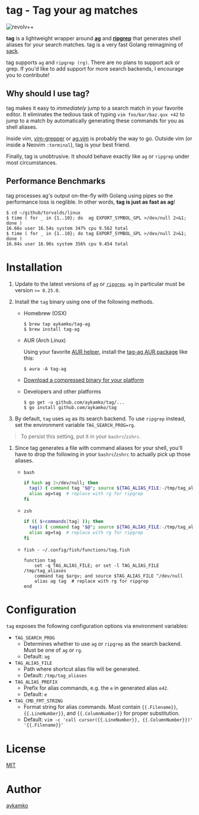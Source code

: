 tag - Tag your ag matches
====
![revolv++](tag.gif)

**tag** is a lightweight wrapper around **[ag](https://github.com/ggreer/the_silver_searcher)** and **[ripgrep](https://github.com/BurntSushi/ripgrep)** that generates shell aliases for your search matches. tag is a very fast Golang reimagining of [sack](https://github.com/sampson-chen/sack).

tag supports `ag` and `ripgrep (rg)`. There are no plans to support ack or grep. If you'd like to add support for more search backends, I encourage you to contribute!

## Why should I use tag?

tag makes it easy to _immediately_ jump to a search match in your favorite editor. It eliminates the tedious task of typing `vim foo/bar/baz.qux +42` to jump to a match by automatically generating these commands for you as shell aliases.

Inside vim, [vim-grepper](https://github.com/mhinz/vim-grepper) or [ag.vim](https://github.com/rking/ag.vim) is probably the way to go. Outside vim (or inside a Neovim `:terminal`), tag is your best friend.

Finally, tag is unobtrusive. It should behave exactly like `ag` or `ripgrep` under most circumstances.

## Performance Benchmarks

tag processes ag's output on-the-fly with Golang using pipes so the performance loss is neglible. In other words, **tag is just as fast as ag**!

```
$ cd ~/github/torvalds/linux
$ time ( for _ in {1..10}; do  ag EXPORT_SYMBOL_GPL >/dev/null 2>&1; done )
16.66s user 16.54s system 347% cpu 9.562 total
$ time ( for _ in {1..10}; do tag EXPORT_SYMBOL_GPL >/dev/null 2>&1; done )
16.84s user 16.90s system 356% cpu 9.454 total
```

# Installation

1. Update to the latest versions of [`ag`](https://github.com/ggreer/the_silver_searcher) or [`ripgrep`](https://github.com/BurntSushi/ripgrep). `ag` in particular must be version `>= 0.25.0`.

1. Install the `tag` binary using one of the following methods.
    - Homebrew (OSX)
      ```
      $ brew tap aykamko/tag-ag
      $ brew install tag-ag
      ```

    - AUR (Arch Linux)

      Using your favorite [AUR helper](https://wiki.archlinux.org/index.php/AUR_helpers), install the [tag-ag AUR package](https://aur.archlinux.org/packages/tag-ag/) like this:
      ```
      $ aura -A tag-ag
      ```

    - [Download a compressed binary for your platform](https://github.com/aykamko/tag/releases)

    - Developers and other platforms
      ```
      $ go get -u github.com/aykamko/tag/...
      $ go install github.com/aykamko/tag
      ```

1. By default, `tag` uses `ag` as its search backend. To use `ripgrep` instead, set the environment variable `TAG_SEARCH_PROG=rg`.
> To persist this setting, put it in your `bashrc`/`zshrc`. 

1. Since tag generates a file with command aliases for your shell, you'll have to drop the following in your `bashrc`/`zshrc` to actually pick up those aliases.
    - `bash`
      ```bash
      if hash ag 2>/dev/null; then
        tag() { command tag "$@"; source ${TAG_ALIAS_FILE:-/tmp/tag_aliases} 2>/dev/null; }
        alias ag=tag  # replace with rg for ripgrep
      fi
      ```

    - `zsh`
      ```zsh
      if (( $+commands[tag] )); then
        tag() { command tag "$@"; source ${TAG_ALIAS_FILE:-/tmp/tag_aliases} 2>/dev/null }
        alias ag=tag  # replace with rg for ripgrep
      fi
      ```

    - `fish - ~/.config/fish/functions/tag.fish`
      ```fish
      function tag
          set -q TAG_ALIAS_FILE; or set -l TAG_ALIAS_FILE /tmp/tag_aliases
          command tag $argv; and source $TAG_ALIAS_FILE ^/dev/null
          alias ag tag  # replace with rg for ripgrep
      end
      ```

# Configuration

`tag` exposes the following configuration options via environment variables:

- `TAG_SEARCH_PROG`
  - Determines whether to use `ag` or `ripgrep` as the search backend. Must be one of `ag` or `rg`.
  - Default: `ag`
- `TAG_ALIAS_FILE`
  - Path where shortcut alias file will be generated.
  - Default: `/tmp/tag_aliases`
- `TAG_ALIAS_PREFIX`
  - Prefix for alias commands, e.g. the `e` in generated alias `e42`.
  - Default: `e`
- `TAG_CMD_FMT_STRING`
  - Format string for alias commands. Must contain `{{.Filename}}`, `{{.LineNumber}}`, and `{{.ColumnNumber}}` for proper substitution.
  - Default: `vim -c 'call cursor({{.LineNumber}}, {{.ColumnNumber}})' '{{.Filename}}'`

# License

[MIT](LICENSE)

# Author

[aykamko](https://github.com/aykamko)
